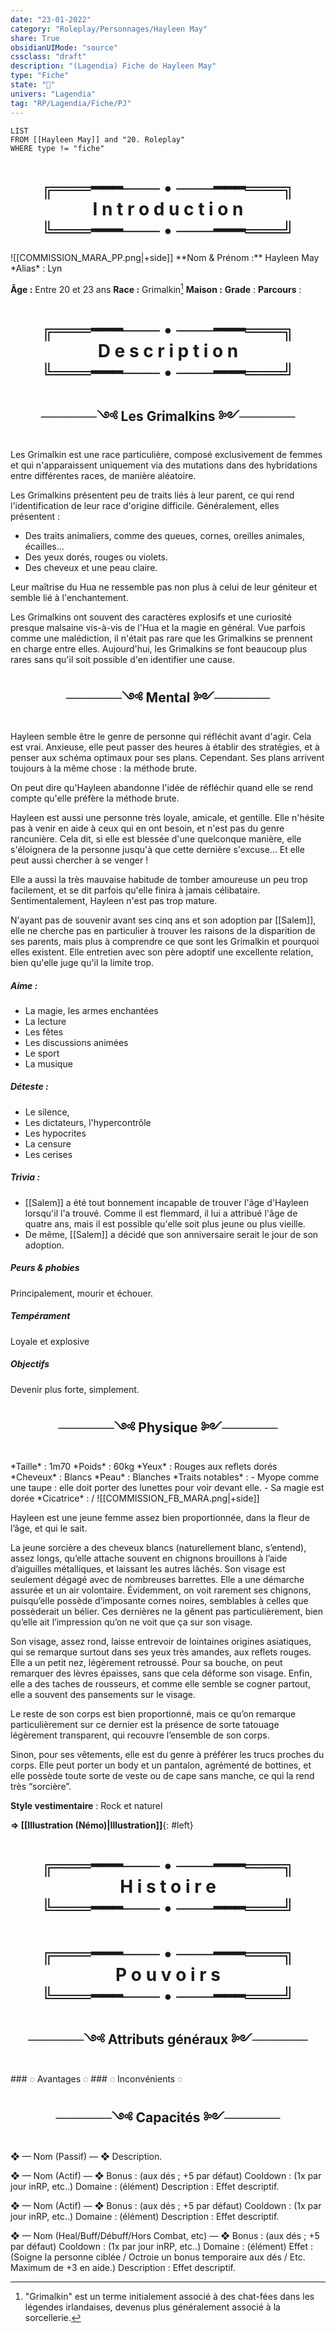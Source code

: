 ```yaml
---
date: "23-01-2022"
category: "Roleplay/Personnages/Hayleen May"
share: True
obsidianUIMode: "source"
cssclass: "draft"
description: "(Lagendia) Fiche de Hayleen May"
type: "Fiche"
state: "📝"
univers: "Lagendia"
tag: "RP/Lagendia/Fiche/PJ"
---
```


```dataview
LIST
FROM [[Hayleen May]] and "20. Roleplay"
WHERE type != "fiche" 
```

 <h1 align="center">╔═══━━━─── • ───━━━═══╗<br>
I n t r o d u c t i o n<br>
╚═══━━━─── • ───━━━═══╝</h1>
![[COMMISSION_MARA_PP.png|+side]]
**Nom & Prénom :** Hayleen May
*Alias* : Lyn

**Âge :** Entre 20 et 23 ans 
**Race :** Grimalkin[^1]
**Maison :** 
**Grade** : 
**Parcours** : 

 <h1 align="center">╔═══━━━─── • ───━━━═══╗<br>
D e s c r i p t i o n<br>
╚═══━━━─── • ───━━━═══╝</h1>

<h2 align="center">──────༺ Les Grimalkins ༻──────</h2>

Les Grimalkin est une race particulière, composé exclusivement de femmes et qui n'apparaissent uniquement via des mutations dans des hybridations entre différentes races, de manière aléatoire.

Les Grimalkins présentent peu de traits liés à leur parent, ce qui rend l'identification de leur race d'origine difficile. Généralement, elles présentent :
- Des traits animaliers, comme des queues, cornes, oreilles animales, écailles...
- Des yeux dorés, rouges ou violets. 
- Des cheveux et une peau claire.

Leur maîtrise du Hua ne ressemble pas non plus à celui de leur géniteur et semble lié à l'enchantement.

Les Grimalkins ont souvent des caractères explosifs et une curiosité presque malsaine vis-à-vis de l'Hua et la magie en général. Vue parfois comme une malédiction, il n'était pas rare que les Grimalkins se prennent en charge entre elles. 
Aujourd'hui, les Grimalkins se font beaucoup plus rares sans qu'il soit possible d'en identifier une cause. 

<h2 align="center">──────༺ Mental ༻──────</h2>
Hayleen semble être le genre de personne qui réfléchit avant d'agir. Cela est vrai. Anxieuse, elle peut passer des heures à établir des stratégies, et à penser aux schéma optimaux pour ses plans.
Cependant.
Ses plans arrivent toujours à la même chose : la méthode brute.

On peut dire qu'Hayleen abandonne l'idée de réfléchir quand elle se rend compte qu'elle préfère la méthode brute. 

Hayleen est aussi une personne très loyale, amicale, et gentille. Elle n'hésite pas à venir en aide à ceux qui en ont besoin, et n'est pas du genre rancunière. Cela dit, si elle est blessée d'une quelconque manière, elle s'éloignera de la personne jusqu'à que cette dernière s'excuse... Et elle peut aussi chercher à se venger !

Elle a aussi la très mauvaise habitude de tomber amoureuse un peu trop facilement, et se dit parfois qu'elle finira à jamais célibataire. Sentimentalement, Hayleen n'est pas trop mature. 

N'ayant pas de souvenir avant ses cinq ans et son adoption par [[Salem]], elle ne cherche pas en particulier à trouver les raisons de la disparition de ses parents, mais plus à comprendre ce que sont les Grimalkin et pourquoi elles existent. 
Elle entretien avec son père adoptif une excellente relation, bien qu'elle juge qu'il la limite trop. 

##### __*Aime*__ :
- La magie, les armes enchantées
- La lecture
- Les fêtes
- Les discussions animées
- Le sport
- La musique

##### __*Déteste*__ : 
- Le silence,
- Les dictateurs, l'hypercontrôle
- Les hypocrites
- La censure
- Les cerises

##### __*Trivia*__ : 
- [[Salem]] a été tout bonnement incapable de trouver l'âge d'Hayleen lorsqu'il l'a trouvé. Comme il est flemmard, il lui a attribué l'âge de quatre ans, mais il est possible qu'elle soit plus jeune ou plus vieille. 
- De même, [[Salem]] a décidé que son anniversaire serait le jour de son adoption. 

##### __*Peurs & phobies*__ 
Principalement, mourir et échouer.
##### __*Tempérament*__
Loyale et explosive
##### __*Objectifs*__
Devenir plus forte, simplement.

<h2 align="center">──────༺ Physique ༻──────</h2>
*Taille* : 1m70
*Poids* : 60kg
*Yeux* : Rouges aux reflets dorés
*Cheveux* : Blancs
*Peau* : Blanches
*Traits notables* : 
- Myope comme une taupe : elle doit porter des lunettes pour voir devant elle. 
- Sa magie est dorée
*Cicatrice* : /
![[COMMISSION_FB_MARA.png|+side]]

Hayleen est une jeune femme assez bien proportionnée, dans la fleur de l’âge, et qui le sait.

La jeune sorcière a des cheveux blancs (naturellement blanc, s’entend), assez longs, qu’elle attache souvent en chignons brouillons à l’aide d’aiguilles métalliques, et laissant les autres lâchés. Son visage est seulement dégagé avec de nombreuses barrettes. Elle a une démarche assurée et un air volontaire. Évidemment, on voit rarement ses chignons, puisqu’elle possède d’imposante cornes noires, semblables à celles que possèderait un bélier. Ces dernières ne la gênent pas particulièrement, bien qu’elle ait l’impression qu’on ne voit que ça sur son visage.

Son visage, assez rond, laisse entrevoir de lointaines origines asiatiques, qui se remarque surtout dans ses yeux très amandes, aux reflets rouges. Elle a un petit nez, légèrement retroussé. Pour sa bouche, on peut remarquer des lèvres épaisses, sans que cela déforme son visage. Enfin, elle a des taches de rousseurs, et comme elle semble se cogner partout, elle a souvent des pansements sur le visage.

Le reste de son corps est bien proportionné, mais ce qu’on remarque particulièrement sur ce dernier est la présence de sorte tatouage légèrement transparent, qui recouvre l’ensemble de son corps.

Sinon, pour ses vêtements, elle est du genre à préférer les trucs proches du corps. Elle peut porter un body et un pantalon, agrémenté de bottines, et elle possède toute sorte de veste ou de cape sans manche, ce qui la rend très “sorcière”.

**Style vestimentaire** : Rock et naturel

**⇒ [[Illustration (Némo)|Illustration]]**{: #left}  

<h1 align="center">╔═══━━━─── • ───━━━═══╗<br>
H i s t o i r e<br>
╚═══━━━─── • ───━━━═══╝</h1>

<h1 align="center">╔═══━━━─── • ───━━━═══╗<br>
P o u v o i r s<br>
╚═══━━━─── • ───━━━═══╝</h1>

<h2 align="center">──────༺ Attributs généraux ༻──────</h2>
### ◌ Avantages ◌
### ◌ Inconvénients ◌


 <h2 align="center">──────༺ Capacités ༻──────</h2>
❖ — Nom (Passif) — ❖
Description.

❖ — Nom (Actif) — ❖
Bonus : (aux dés ; +5 par défaut)
Cooldown : (1x par jour inRP, etc..)
Domaine : (élément)
Description : Effet descriptif.

❖ — Nom (Actif) — ❖
Bonus : (aux dés ; +5 par défaut)
Cooldown : (1x par jour inRP, etc..)
Domaine : (élément)
Description : Effet descriptif.

❖ — Nom (Heal/Buff/Débuff/Hors Combat, etc) — ❖
Bonus : (aux dés ; +5 par défaut)
Cooldown : (1x par jour inRP, etc..)
Domaine : (élément)
Effet : (Soigne la personne ciblée / Octroie un bonus temporaire aux dés / Etc. Maximum de +3 en aide.)
Description : Effet descriptif.
 
[^1]: "Grimalkin" est un terme initialement associé à des chat-fées dans les légendes irlandaises, devenus plus généralement associé à la sorcellerie.